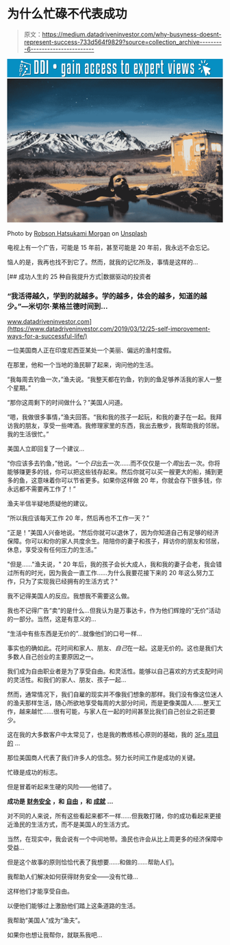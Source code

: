 # 为什么忙碌不代表成功

> 原文：<https://medium.datadriveninvestor.com/why-busyness-doesnt-represent-success-733d564f9829?source=collection_archive---------6----------------------->

[![](img/88bfa9535479d969efe5287151dbd199.png)](http://www.track.datadriveninvestor.com/1B9E)![](img/6fa8f9275713d5ea549bd030b12052bf.png)

Photo by [Robson Hatsukami Morgan](https://unsplash.com/@robsonhmorgan?utm_source=medium&utm_medium=referral) on [Unsplash](https://unsplash.com?utm_source=medium&utm_medium=referral)

电视上有一个广告，可能是 15 年前，甚至可能是 20 年前，我永远不会忘记。

恼人的是，我再也找不到它了。然而，就我的记忆所及，事情是这样的…

[](https://www.datadriveninvestor.com/2019/03/12/25-self-improvement-ways-for-a-successful-life/) [## 成功人生的 25 种自我提升方式|数据驱动的投资者

### “我活得越久，学到的就越多。学的越多，体会的越多，知道的越少。”―米切尔·莱格兰德时间到…

www.datadriveninvestor.com](https://www.datadriveninvestor.com/2019/03/12/25-self-improvement-ways-for-a-successful-life/) 

一位美国商人正在印度尼西亚某处一个美丽、偏远的渔村度假。

在那里，他和一个当地的渔民聊了起来，询问他的生活。

“我每周去钓鱼一次，”渔夫说。“我整天都在钓鱼，钓到的鱼足够养活我的家人一整个星期。”

“那你这周剩下的时间做什么？”美国人问道。

“嗯，我做很多事情，”渔夫回答。“我和我的孩子一起玩，和我的妻子在一起。我拜访我的朋友，享受一些啤酒。我修理家里的东西，我出去散步，我帮助我的邻居。我的生活很忙。”

美国人立即回复了一个建议…

“你应该多去钓鱼，”他说。“一个*日*出去一次……而不仅仅是一个*周*出去一次。你将能够赚更多的钱，你可以把这些钱存起来。然后你就可以买一艘更大的船，捕到更多的鱼，这意味着你可以节省更多。如果你这样做 20 年，你就会存下很多钱，你永远都不需要再工作了！”

渔夫半信半疑地质疑他的建议。

“所以我应该每天工作 20 年，然后再也不工作一天？”

“正是！”美国人兴奋地说。“然后你就可以退休了，因为你知道自己有足够的经济保障。你可以和你的家人共度余生。陪陪你的妻子和孩子，拜访你的朋友和邻居，休息，享受没有任何压力的生活。”

"但是……"渔夫说，" 20 年后，我的孩子会长大成人，我和我的妻子会老，我会错过所有的时光，因为我会一直工作……为什么我要花接下来的 20 年这么努力工作，只为了实现我已经拥有的生活方式？"

我不记得美国人的反应。我想我不需要这么做。

我也不记得广告“卖”的是什么…但我认为是万事达卡，作为他们辉煌的“无价”活动的一部分。当然，这是有意义的…

“生活中有些东西是无价的”…就像他们的口号一样…

事实也的确如此。花时间和家人、朋友、*自己*在一起。这是无价的。这也是我们大多数人自己创业的主要原因之一。

我们成为自由职业者是为了享受自由。和灵活性。能够以自己喜欢的方式支配时间的灵活性。和我们的家人、朋友、孩子一起…

然而，通常情况下，我们自雇的现实并不像我们想象的那样。我们没有像这位迷人的渔夫那样生活，随心所欲地享受每周的大部分时间，而是更像美国人……整天工作，越来越忙……很有可能，与家人在一起的时间甚至比我们自己创业之前还要少。

这在我的大多数客户中太常见了，也是我的教练核心原则的基础，我的 [3Fs 项目的](https://the3fs.com/solutions/) …

那位美国商人代表了我们许多人的信念。努力长时间工作是成功的关键。

忙碌是成功的标志。

但是冒着听起来生硬的风险——他错了。

**成功是** [**财务安全**](https://the3fs.com/the-financial-security-program/) **，和** [**自由**](https://the3fs.com/freedom/) **，和** [**成就**](https://the3fs.com/fulfilment/) **…**

对不同的人来说，所有这些看起来都不一样……但我敢打赌，你的成功看起来更接近渔民的生活方式，而不是美国人的生活方式。

当然，在现实中，我会说有一个中间地带。渔民也许会从比上周更多的经济保障中受益…

但是这个故事的原则恰恰代表了我想要……和做的……帮助人们。

我帮助人们解决如何获得财务安全——没有忙碌…

这样他们才能享受自由。

以便他们能够过上激励他们踏上这条道路的生活。

我帮助“美国人”成为“渔夫”。

如果你也想让我帮你，就联系我吧…